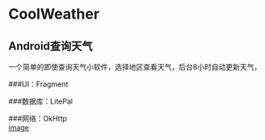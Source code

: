 CoolWeather
===
Android查询天气
---
一个简单的即使查询天气小软件，选择地区查看天气，后台8小时自动更新天气，

###UI：Fragment</br>

###数据库：LitePal</br>

###网络：OkHttp</br>
[image](https://github.com/callmexiaolu/CoolWeather/tree/master/app/src/Screen)

